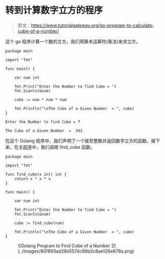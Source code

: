 # 转到计算数字立方的程序

> 原文：<https://www.tutorialgateway.org/go-program-to-calculate-cube-of-a-number/>

这个 go 程序计算一个数的立方，我们用算术运算符(乘法)来求立方。

```
package main

import "fmt"

func main() {

    var num int

    fmt.Print("Enter the Number to find Cube = ")
    fmt.Scanln(&num)

    cube := num * num * num

    fmt.Println("\nThe Cube of a Given Number  = ", cube)
}
```

```
Enter the Number to find Cube = 7

The Cube of a Given Number  =  343
```

在这个 Golang 程序中，我们声明了一个接受整数并返回数字立方的函数。接下来，在主[程序](https://www.tutorialgateway.org/go-programs/)中，我们调用 find_cube 函数。

```
package main

import "fmt"

func find_cube(x int) int {
    return x * x * x
}

func main() {

    var num int

    fmt.Print("Enter the Number to find Cube = ")
    fmt.Scanln(&num)

    cube := find_cube(num)

    fmt.Println("\nThe Cube of a Given Number  = ", cube)
}
```

<figure class="wp-block-image size-large">![Golang Program to Find Cube of a Number 2](../Images/80f893ad28e557dc66b2c6ae126e678a.png)</figure>